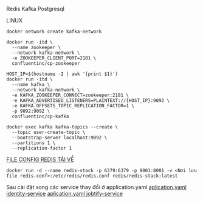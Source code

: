
Redis
Kafka
Postgresql



LINUX


```
docker network create kafka-network
```



```
docker run -itd \
  --name zookeeper \
  --network kafka-network \
  -e ZOOKEEPER_CLIENT_PORT=2181 \
  confluentinc/cp-zookeeper
```




```
HOST_IP=$(hostname -I | awk '{print $1}')
docker run -itd \
  --name kafka \
  --network kafka-network \
  -e KAFKA_ZOOKEEPER_CONNECT=zookeeper:2181 \
  -e KAFKA_ADVERTISED_LISTENERS=PLAINTEXT://{HOST_IP}:9092 \
  -e KAFKA_OFFSETS_TOPIC_REPLICATION_FACTOR=1 \
  -p 9092:9092 \
  confluentinc/cp-kafka
```




```
docker exec kafka kafka-topics --create \
  --topic user-create-topic \
  --bootstrap-server localhost:9092 \
  --partitions 1 \
  --replication-factor 1
```






[FILE CONFIG REDIS TẢI VỀ](assets/redis.conf)
```
docker run -d --name redis-stack -p 6379:6379 -p 8001:8001 -v <Nơi lưu file redis.conf>:/etc/redis/redis.conf redis/redis-stack:latest
```



Sau cài đặt xong các service thay đổi ở application.yaml 
[aplication.yaml identity-service](identity-service/src/main/resources/application.yml)
[aplication.yaml jobtify-service](jobtify-service/src/main/resources/application.yaml)

